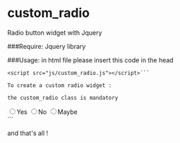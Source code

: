 # custom_radio
Radio button widget with Jquery

###Require:
Jquery library


###Usage:
in html file please insert this code in the head

```<link rel="stylesheet" href="css/custom_radio.css" />
<script src="js/custom_radio.js"></script>```

To create a custom radio widget :

the custom_radio class is mandatory
```
<div class="custom_radio">
	<input type="radio" name="choice" value="yes" /><label>Yes</label>
	<input type="radio" name="choice" value="no" /><label>No</label>
	<input type="radio" name="choice" value="maybe" /><label>Maybe</label>
</div>```


and that's all !

